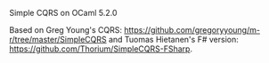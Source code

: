 Simple CQRS on OCaml 5.2.0

Based on Greg Young's CQRS: https://github.com/gregoryyoung/m-r/tree/master/SimpleCQRS
and Tuomas Hietanen's F# version: https://github.com/Thorium/SimpleCQRS-FSharp.
